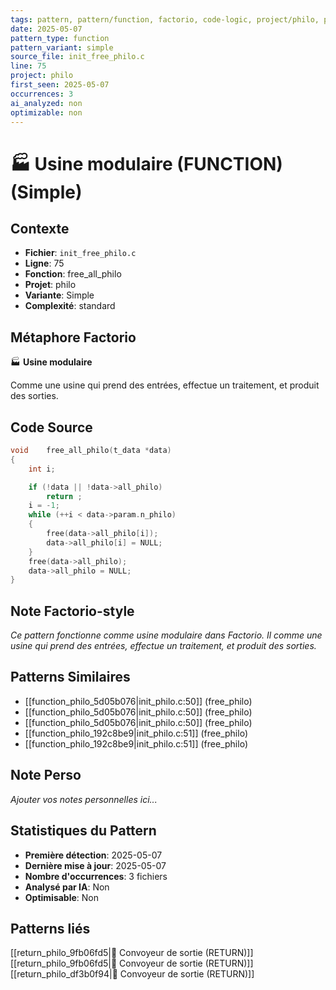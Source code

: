 ```yaml
---
tags: pattern, pattern/function, factorio, code-logic, project/philo, pattern/variant/simple
date: 2025-05-07
pattern_type: function
pattern_variant: simple
source_file: init_free_philo.c
line: 75
project: philo
first_seen: 2025-05-07
occurrences: 3
ai_analyzed: non
optimizable: non
---
```


# 🏭 Usine modulaire (FUNCTION) (Simple)

## Contexte
- **Fichier**: `init_free_philo.c`
- **Ligne**: 75
- **Fonction**: free_all_philo
- **Projet**: philo
- **Variante**: Simple
- **Complexité**: standard

## Métaphore Factorio
🏭 **Usine modulaire**

Comme une usine qui prend des entrées, effectue un traitement, et produit des sorties.

## Code Source
```c
void	free_all_philo(t_data *data)
{
	int	i;

	if (!data || !data->all_philo)
		return ;
	i = -1;
	while (++i < data->param.n_philo)
	{
		free(data->all_philo[i]);
		data->all_philo[i] = NULL;
	}
	free(data->all_philo);
	data->all_philo = NULL;
}
```

## Note Factorio-style
*Ce pattern fonctionne comme usine modulaire dans Factorio. Il comme une usine qui prend des entrées, effectue un traitement, et produit des sorties.*

## Patterns Similaires
- [[function_philo_5d05b076|init_philo.c:50]] (free_philo)
- [[function_philo_5d05b076|init_philo.c:50]] (free_philo)
- [[function_philo_5d05b076|init_philo.c:50]] (free_philo)
- [[function_philo_192c8be9|init_philo.c:51]] (free_philo)
- [[function_philo_192c8be9|init_philo.c:51]] (free_philo)

## Note Perso
*Ajouter vos notes personnelles ici...*

## Statistiques du Pattern
- **Première détection**: 2025-05-07
- **Dernière mise à jour**: 2025-05-07
- **Nombre d'occurrences**: 3 fichiers
- **Analysé par IA**: Non
- **Optimisable**: Non

## Patterns liés
[[return_philo_9fb06fd5|🚚 Convoyeur de sortie (RETURN)]]
[[return_philo_9fb06fd5|🚚 Convoyeur de sortie (RETURN)]]
[[return_philo_df3b0f94|🚚 Convoyeur de sortie (RETURN)]]
